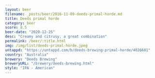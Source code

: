 ```yaml
---
layout: beer
filename: _posts/beer/2016-11-09-deeds-primal-horde.md
title: Deeds primal horde
category: beer
score: 8.5
beer-date: "2020-12-25"
desc: "Creamy and citrusy, a great combination"
permalink: /beer/:title.html
img: /img/list/deeds-primal-horde.jpeg
untappd: "https://untappd.com/b/deeds-brewing-primal-horde/4026681"
country: "Australia"
brewery: "Deeds Brewing"
breweryURL: "/brewery/deeds-brewing.html"
style: "IPA - American"
---
```

